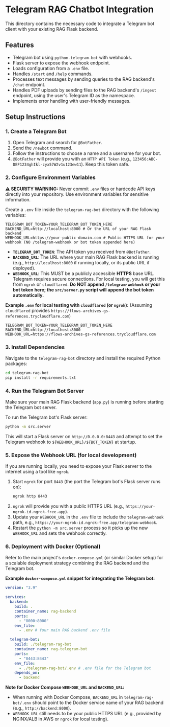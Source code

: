 # Telegram RAG Chatbot Integration

This directory contains the necessary code to integrate a Telegram bot client with your existing RAG Flask backend.

## Features
- Telegram bot using `python-telegram-bot` with webhooks.
- Flask server to expose the webhook endpoint.
- Loads configuration from a `.env` file.
- Handles `/start` and `/help` commands.
- Processes text messages by sending queries to the RAG backend's `/chat` endpoint.
- Handles PDF uploads by sending files to the RAG backend's `/ingest` endpoint, using the user's Telegram ID as the namespace.
- Implements error handling with user-friendly messages.

## Setup Instructions

### 1. Create a Telegram Bot
1. Open Telegram and search for `@BotFather`.
2. Send the `/newbot` command.
3. Follow the instructions to choose a name and a username for your bot.
4. `@BotFather` will provide you with an `HTTP API Token` (e.g., `123456:ABC-DEF1234ghIkl-zyx57W2v1u123ew11`). Keep this token safe.

### 2. Configure Environment Variables

**⚠️ SECURITY WARNING:** Never commit `.env` files or hardcode API keys directly into your repository. Use environment variables for sensitive information.

Create a `.env` file inside the `telegram-rag-bot` directory with the following variables:

```
TELEGRAM_BOT_TOKEN=YOUR_TELEGRAM_BOT_TOKEN_HERE
BACKEND_URL=http://localhost:8000 # Or the URL of your RAG Flask backend
WEBHOOK_URL=https://your-public-domain.com # Public HTTPS URL for your webhook (NO /telegram-webhook or bot token appended here)
```

- **`TELEGRAM_BOT_TOKEN`**: The API token you received from `@BotFather`.
- **`BACKEND_URL`**: The URL where your main RAG Flask backend is running (e.g., `http://localhost:8000` if running locally, or its public URL if deployed).
- **`WEBHOOK_URL`**: This MUST be a publicly accessible **HTTPS** base URL. Telegram requires secure connections. For local testing, you will get this from `ngrok` or `cloudflared`. **Do NOT append `/telegram-webhook` or your bot token here; the `src/server.py` script will append the bot token automatically.**

**Example `.env` for local testing with `cloudflared` (or `ngrok`):**
(Assuming `cloudflared` provides `https://flows-archives-gs-references.trycloudflare.com`)
```
TELEGRAM_BOT_TOKEN=YOUR_TELEGRAM_BOT_TOKEN_HERE
BACKEND_URL=http://localhost:8000
WEBHOOK_URL=https://flows-archives-gs-references.trycloudflare.com
```

### 3. Install Dependencies
Navigate to the `telegram-rag-bot` directory and install the required Python packages:

```bash
cd telegram-rag-bot
pip install -r requirements.txt
```

### 4. Run the Telegram Bot Server
Make sure your main RAG Flask backend (`app.py`) is running before starting the Telegram bot server.

To run the Telegram bot's Flask server:

```bash
python -m src.server
```

This will start a Flask server on `http://0.0.0.0:8443` and attempt to set the Telegram webhook to `${WEBHOOK_URL}/${BOT_TOKEN}` at startup.

### 5. Expose the Webhook URL (for local development)
If you are running locally, you need to expose your Flask server to the internet using a tool like `ngrok`.

1. Start `ngrok` for port `8443` (the port the Telegram bot's Flask server runs on):
   ```bash
   ngrok http 8443
   ```
2. `ngrok` will provide you with a public HTTPS URL (e.g., `https://your-ngrok-id.ngrok-free.app`).
3. Update your `WEBHOOK_URL` in the `.env` file to include the `telegram-webhook` path, e.g., `https://your-ngrok-id.ngrok-free.app/telegram-webhook`.
4. Restart the `python -m src.server` process so it picks up the new `WEBHOOK_URL` and sets the webhook correctly.

### 6. Deployment with Docker (Optional)

Refer to the main project's `docker-compose.yml` (or similar Docker setup) for a scalable deployment strategy combining the RAG backend and the Telegram bot.

**Example `docker-compose.yml` snippet for integrating the Telegram bot:**

```yaml
version: "3.9"

services:
  backend:
    build: .
    container_name: rag-backend
    ports:
      - "8000:8000"
    env_file:
      - .env # Your main RAG backend .env file

  telegram-bot:
    build: ./telegram-rag-bot
    container_name: rag-telegram-bot
    ports:
      - "8443:8443"
    env_file:
      - ./telegram-rag-bot/.env # .env file for the Telegram bot
    depends_on:
      - backend
```

**Note for Docker Compose `WEBHOOK_URL` and `BACKEND_URL`:**
- When running with Docker Compose, `BACKEND_URL` in `telegram-rag-bot/.env` should point to the Docker service name of your RAG backend (e.g., `http://backend:8000`).
- `WEBHOOK_URL` still needs to be your public HTTPS URL (e.g., provided by NGINX/ALB in AWS or `ngrok` for local testing).
